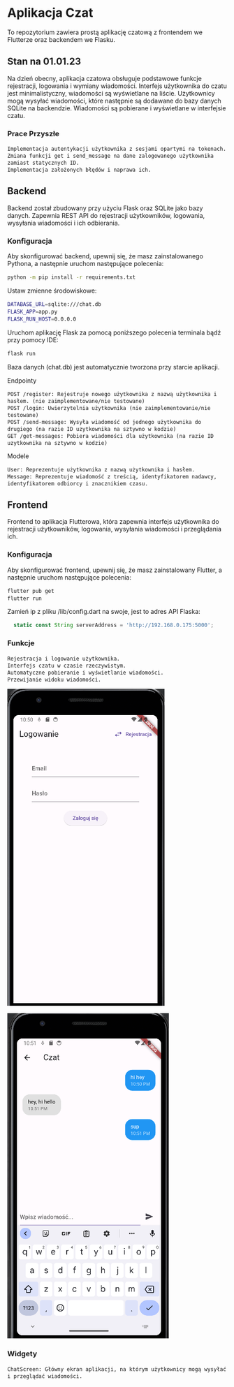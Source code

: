 # Aplikacja Czat

To repozytorium zawiera prostą aplikację czatową z frontendem we Flutterze oraz backendem we Flasku.



## Stan na 01.01.23

Na dzień obecny, aplikacja czatowa obsługuje podstawowe funkcje rejestracji, logowania i wymiany wiadomości. Interfejs użytkownika do czatu jest minimalistyczny, wiadomości są wyświetlane na liście. Użytkownicy mogą wysyłać wiadomości, które następnie są dodawane do bazy danych SQLite na backendzie. Wiadomości są pobierane i wyświetlane w interfejsie czatu.

### Prace Przyszłe

    Implementacja autentykacji użytkownika z sesjami opartymi na tokenach.
    Zmiana funkcji get i send_message na dane zalogowanego użytkownika zamiast statycznych ID.
    Implementacja założonych błędów i naprawa ich.
## Backend

Backend został zbudowany przy użyciu Flask oraz SQLite jako bazy danych. Zapewnia REST API do rejestracji użytkowników, logowania, wysyłania wiadomości i ich odbierania.

### Konfiguracja

Aby skonfigurować backend, upewnij się, że masz zainstalowanego Pythona, a następnie uruchom następujące polecenia:

```bash
python -m pip install -r requirements.txt
```

Ustaw zmienne środowiskowe:
```bash
DATABASE_URL=sqlite:///chat.db
FLASK_APP=app.py
FLASK_RUN_HOST=0.0.0.0
```
Uruchom aplikację Flask za pomocą poniższego polecenia terminala bądź przy pomocy IDE:

```bash
flask run
```

Baza danych (chat.db) jest automatycznie tworzona przy starcie aplikacji.

Endpointy

    POST /register: Rejestruje nowego użytkownika z nazwą użytkownika i hasłem. (nie zaimplementowane/nie testowane)
    POST /login: Uwierzytelnia użytkownika (nie zaimplementowanie/nie testowane)
    POST /send-message: Wysyła wiadomość od jednego użytkownika do drugiego (na razie ID uzytkownika na sztywno w kodzie)
    GET /get-messages: Pobiera wiadomości dla użytkownika (na razie ID uzytkownika na sztywno w kodzie)

Modele

    User: Reprezentuje użytkownika z nazwą użytkownika i hasłem.
    Message: Reprezentuje wiadomość z treścią, identyfikatorem nadawcy, identyfikatorem odbiorcy i znacznikiem czasu.

## Frontend

Frontend to aplikacja Flutterowa, która zapewnia interfejs użytkownika do rejestracji użytkowników, logowania, wysyłania wiadomości i przeglądania ich.

### Konfiguracja

Aby skonfigurować frontend, upewnij się, że masz zainstalowany Flutter, a następnie uruchom następujące polecenia:

```bash
flutter pub get
flutter run
```

Zamień ip z pliku /lib/config.dart na swoje, jest to adres API Flaska:
``` javascript
  static const String serverAddress = 'http://192.168.0.175:5000';
```

### Funkcje

    Rejestracja i logowanie użytkownika.
    Interfejs czatu w czasie rzeczywistym.
    Automatyczne pobieranie i wyświetlanie wiadomości.
    Przewijanie widoku wiadomości.

![login_screen.png](https://github.com/D-Jonczyk/BAM-projekt-czat/blob/main/images/login_screen.png "Okno logowania")


![chat.png](https://github.com/D-Jonczyk/BAM-projekt-czat/blob/main/images/chat.png "Panel czatu")


### Widgety

    ChatScreen: Główny ekran aplikacji, na którym użytkownicy mogą wysyłać i przeglądać wiadomości.
